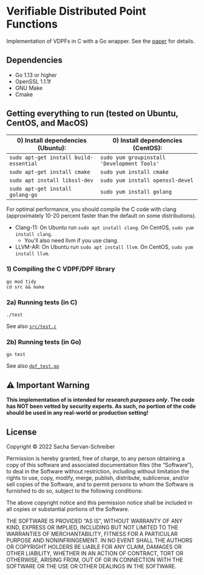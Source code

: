 # Verifiable Distributed Point Functions

Implementation of VDPFs in C with a Go wrapper. See the [paper](https://eprint.iacr.org/2021/580.pdf) for details.

## Dependencies 
* Go 1.13 or higher 
* OpenSSL 1.1.1f
* GNU Make
* Cmake

## Getting everything to run (tested on Ubuntu, CentOS, and MacOS)

|0) Install dependencies (Ubuntu): | 0) Install dependencies (CentOS):|
|--------------|-----------|
|```sudo apt-get install build-essential``` |  ```sudo yum groupinstall 'Development Tools'```|
|```sudo apt-get install cmake```| ```sudo yum install cmake```|
|```sudo apt install libssl-dev```|```sudo yum install openssl-devel```|
|```sudo apt-get install golang-go```| ```sudo yum install golang```|


For optimal performance, you should compile the C code with clang (approximately 10-20 percent faster than the default on some distributions).
- Clang-11: On Ubuntu run ```sudo apt install clang```.  On CentOS, ```sudo yum install clang```.
  - You'll also need llvm if you use clang. 
- LLVM-AR: On Ubuntu run ```sudo apt install llvm```. On CentOS, ```sudo yum install llvm```.

### 1) Compiling the C VDPF/DPF library
```
go mod tidy
cd src && make
```

### 2a) Running tests (in C) 
```
./test
```
See also [```src/test.c```](src/test.c)

### 2b) Running tests (in Go)
```
go test
```
See also [```dpf_test.go```](dpf_test.go)

## ⚠️ Important Warning
<b>This implementation of is intended for *research purposes only*. The code has NOT been vetted by security experts. 
As such, no portion of the code should be used in any real-world or production setting!</b>

## License
Copyright © 2022 Sacha Servan-Schreiber

Permission is hereby granted, free of charge, to any person obtaining a copy of this software and associated documentation files (the “Software”), to deal in the Software without restriction, including without limitation the rights to use, copy, modify, merge, publish, distribute, sublicense, and/or sell copies of the Software, and to permit persons to whom the Software is furnished to do so, subject to the following conditions:

The above copyright notice and this permission notice shall be included in all copies or substantial portions of the Software.

THE SOFTWARE IS PROVIDED “AS IS”, WITHOUT WARRANTY OF ANY KIND, EXPRESS OR IMPLIED, INCLUDING BUT NOT LIMITED TO THE WARRANTIES OF MERCHANTABILITY, FITNESS FOR A PARTICULAR PURPOSE AND NONINFRINGEMENT. IN NO EVENT SHALL THE AUTHORS OR COPYRIGHT HOLDERS BE LIABLE FOR ANY CLAIM, DAMAGES OR OTHER LIABILITY, WHETHER IN AN ACTION OF CONTRACT, TORT OR OTHERWISE, ARISING FROM, OUT OF OR IN CONNECTION WITH THE SOFTWARE OR THE USE OR OTHER DEALINGS IN THE SOFTWARE.
